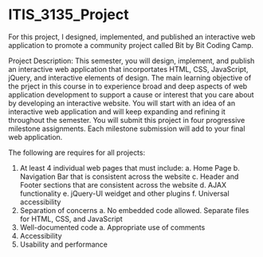 # ITIS_3135_Project
For this project, I designed, implemented, and published an interactive web application to promote a community project called Bit by Bit Coding Camp.

Project Description:
This semester, you will design, implement, and publish an interactive web application that incorportates HTML, CSS, JavaScript, jQuery, and interactive elements of design. The main learning objective of the prject in this course in to experience broad and deep aspects of web application development to support a cause or interest that you care about by developing an interactive website. You will start with an idea of an interactive web application and will keep expanding and refining it throughout the semester. You will submit this project in four progressive milestone assignments. Each milestone submission will add to your final web application.

The following are requires for all projects:
  1. At least 4 individual web pages that must include:
    a. Home Page
    b. Navigation Bar that is consistent across the website
    c. Header and Footer sections that are consistent across the website
    d. AJAX functionality
    e. jQuery-UI weidget and other plugins
    f. Universal accessibility
  2. Separation of concerns
    a. No embedded code allowed. Separate files for HTML, CSS, and JavaScript
  3. Well-documented code
    a. Appropriate use of comments
  4. Accessibility
  5. Usability and performance
